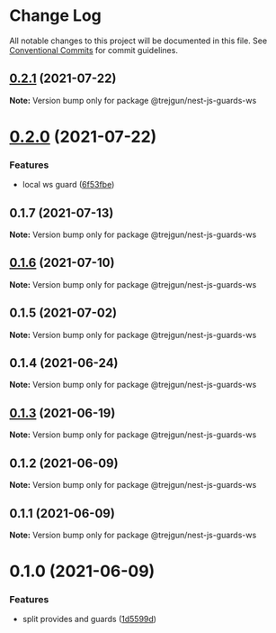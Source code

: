 # Change Log

All notable changes to this project will be documented in this file.
See [Conventional Commits](https://conventionalcommits.org) for commit guidelines.

## [0.2.1](https://github.com/trejgun/common-packages/compare/@trejgun/nest-js-guards-ws@0.2.0...@trejgun/nest-js-guards-ws@0.2.1) (2021-07-22)

**Note:** Version bump only for package @trejgun/nest-js-guards-ws





# [0.2.0](https://github.com/trejgun/common-packages/compare/@trejgun/nest-js-guards-ws@0.1.7...@trejgun/nest-js-guards-ws@0.2.0) (2021-07-22)


### Features

* local ws guard ([6f53fbe](https://github.com/trejgun/common-packages/commit/6f53fbecc5c636651a1c13f28a432342c4f13e0d))





## 0.1.7 (2021-07-13)

**Note:** Version bump only for package @trejgun/nest-js-guards-ws





## [0.1.6](https://github.com/trejgun/common-packages/compare/@trejgun/nest-js-guards-ws@0.1.5...@trejgun/nest-js-guards-ws@0.1.6) (2021-07-10)

**Note:** Version bump only for package @trejgun/nest-js-guards-ws





## 0.1.5 (2021-07-02)

**Note:** Version bump only for package @trejgun/nest-js-guards-ws





## 0.1.4 (2021-06-24)

**Note:** Version bump only for package @trejgun/nest-js-guards-ws





## [0.1.3](https://github.com/trejgun/common-packages/compare/@trejgun/nest-js-guards-ws@0.1.2...@trejgun/nest-js-guards-ws@0.1.3) (2021-06-19)

**Note:** Version bump only for package @trejgun/nest-js-guards-ws





## 0.1.2 (2021-06-09)

**Note:** Version bump only for package @trejgun/nest-js-guards-ws





## 0.1.1 (2021-06-09)

**Note:** Version bump only for package @trejgun/nest-js-guards-ws





# 0.1.0 (2021-06-09)


### Features

* split provides and guards ([1d5599d](https://github.com/trejgun/common-packages/commit/1d5599dfd2239256b6169db381f03de2931d1256))
